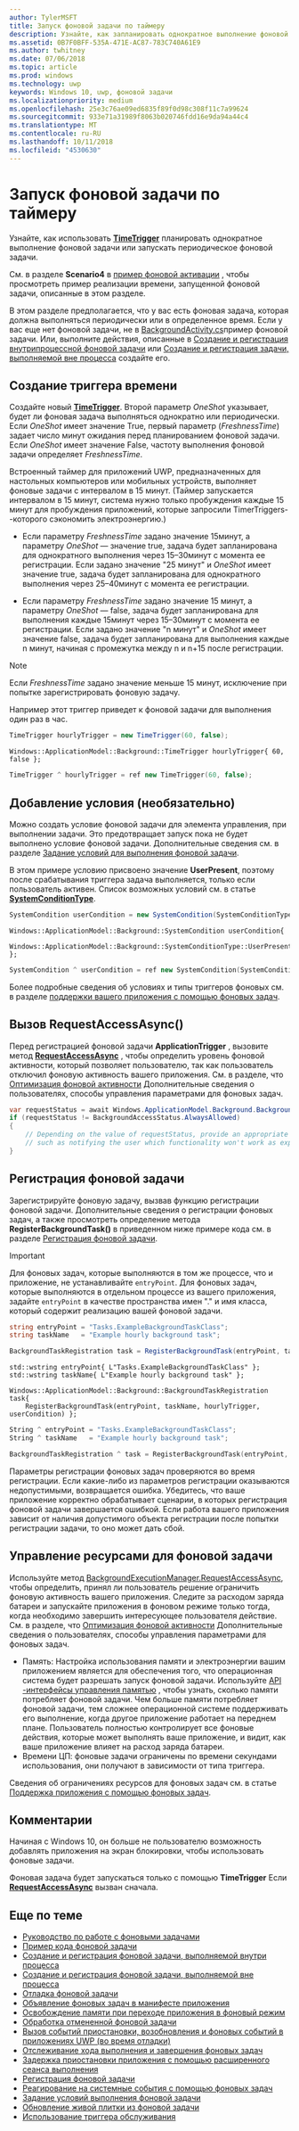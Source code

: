 ```yaml
---
author: TylerMSFT
title: Запуск фоновой задачи по таймеру
description: Узнайте, как запланировать однократное выполнение фоновой задачи или периодически запускать фоновую задачу.
ms.assetid: 0B7F0BFF-535A-471E-AC87-783C740A61E9
ms.author: twhitney
ms.date: 07/06/2018
ms.topic: article
ms.prod: windows
ms.technology: uwp
keywords: Windows 10, uwp, фоновой задачи
ms.localizationpriority: medium
ms.openlocfilehash: 25e3c76ae09ed6835f89f0d98c308f11c7a99624
ms.sourcegitcommit: 933e71a31989f8063b020746fdd16e9da94a44c4
ms.translationtype: MT
ms.contentlocale: ru-RU
ms.lasthandoff: 10/11/2018
ms.locfileid: "4530630"
---
```

# <a name="run-a-background-task-on-a-timer"></a>Запуск фоновой задачи по таймеру

Узнайте, как использовать [**TimeTrigger**](https://msdn.microsoft.com/library/windows/apps/br224843) планировать однократное выполнение фоновой задачи или запускать периодическое фоновой задачи.

См. в разделе **Scenario4** в [пример фоновой активации](https://github.com/Microsoft/Windows-universal-samples/tree/master/Samples/BackgroundActivation) , чтобы просмотреть пример реализации времени, запущенной фоновой задачи, описанные в этом разделе.

В этом разделе предполагается, что у вас есть фоновая задача, которая должна выполняться периодически или в определенное время. Если у вас еще нет фоновой задачи, не в [BackgroundActivity.cs](https://github.com/Microsoft/Windows-universal-samples/blob/master/Samples/BackgroundActivation/cs/BackgroundActivity.cs)пример фоновой задачи. Или, выполните действия, описанные в [Создание и регистрация внутрипроцессной фоновой задачи](create-and-register-an-inproc-background-task.md) или [Создание и регистрация задачи, выполняемой вне процесса](create-and-register-a-background-task.md) создайте его.

## <a name="create-a-time-trigger"></a>Создание триггера времени

Создайте новый [**TimeTrigger**](https://msdn.microsoft.com/library/windows/apps/br224843). Второй параметр *OneShot* указывает, будет ли фоновая задача выполняться однократно или периодически. Если *OneShot* имеет значение True, первый параметр (*FreshnessTime*) задает число минут ожидания перед планированием фоновой задачи. Если *OneShot* имеет значение False, частоту выполнения фоновой задачи определяет *FreshnessTime*.

Встроенный таймер для приложений UWP, предназначенных для настольных компьютеров или мобильных устройств, выполняет фоновые задачи с интервалом в 15 минут. (Таймер запускается интервалом в 15 минут, система нужно только пробуждения каждые 15 минут для пробуждения приложений, которые запросили TimerTriggers--которого сэкономить электроэнергию.)

- Если параметру *FreshnessTime* задано значение 15минут, а параметру *OneShot* — значение true, задача будет запланирована для однократного выполнения через 15–30минут с момента ее регистрации. Если задано значение "25 минут" и *OneShot* имеет значение true, задача будет запланирована для однократного выполнения через 25–40минут с момента ее регистрации.

- Если параметру *FreshnessTime* задано значение 15 минут, а параметру *OneShot* — false, задача будет запланирована для выполнения каждые 15минут через 15–30минут с момента ее регистрации. Если задано значение "n минут" и *OneShot* имеет значение false, задача будет запланирована для выполнения каждые n минут, начиная с промежутка между n и n+15 после регистрации.

> [!NOTE]
> Если *FreshnessTime* задано значение меньше 15 минут, исключение при попытке зарегистрировать фоновую задачу.
 
Например этот триггер приведет к фоновой задачи для выполнения один раз в час.

```cs
TimeTrigger hourlyTrigger = new TimeTrigger(60, false);
```

```cppwinrt
Windows::ApplicationModel::Background::TimeTrigger hourlyTrigger{ 60, false };
```

```cpp
TimeTrigger ^ hourlyTrigger = ref new TimeTrigger(60, false);
```

## <a name="optional-add-a-condition"></a>Добавление условия (необязательно)

Можно создать условие фоновой задачи для элемента управления, при выполнении задачи. Это предотвращает запуск пока не будет выполнено условие фоновой задачи. Дополнительные сведения см. в разделе [Задание условий для выполнения фоновой задачи](set-conditions-for-running-a-background-task.md).

В этом примере условию присвоено значение **UserPresent**, поэтому после срабатывания триггера задача выполняется, только если пользователь активен. Список возможных условий см. в статье [**SystemConditionType**](https://msdn.microsoft.com/library/windows/apps/br224835).

```cs
SystemCondition userCondition = new SystemCondition(SystemConditionType.UserPresent);
```

```cppwinrt
Windows::ApplicationModel::Background::SystemCondition userCondition{
    Windows::ApplicationModel::Background::SystemConditionType::UserPresent };
```

```cpp
SystemCondition ^ userCondition = ref new SystemCondition(SystemConditionType::UserPresent);
```

Более подробные сведения об условиях и типы триггеров фоновых см. в разделе [поддержки вашего приложения с помощью фоновых задач](support-your-app-with-background-tasks.md).

##  <a name="call-requestaccessasync"></a>Вызов RequestAccessAsync()

Перед регистрацией фоновой задачи **ApplicationTrigger** , вызовите метод [**RequestAccessAsync**](https://msdn.microsoft.com/library/windows/apps/hh700494) , чтобы определить уровень фоновой активности, который позволяет пользователю, так как пользователь отключил фоновую активность вашего приложения. См. в разделе, что [Оптимизация фоновой активности](https://docs.microsoft.com/windows/uwp/debug-test-perf/optimize-background-activity) Дополнительные сведения о пользователях, способы управления параметрами для фоновых задач.

```cs
var requestStatus = await Windows.ApplicationModel.Background.BackgroundExecutionManager.RequestAccessAsync();
if (requestStatus != BackgroundAccessStatus.AlwaysAllowed)
{
    // Depending on the value of requestStatus, provide an appropriate response
    // such as notifying the user which functionality won't work as expected
}
```

## <a name="register-the-background-task"></a>Регистрация фоновой задачи

Зарегистрируйте фоновую задачу, вызвав функцию регистрации фоновой задачи. Дополнительные сведения о регистрации фоновых задач, а также просмотреть определение метода **RegisterBackgroundTask()** в приведенном ниже примере кода см. в разделе [Регистрация фоновой задачи](register-a-background-task.md).

> [!IMPORTANT]
> Для фоновых задач, которые выполняются в том же процессе, что и приложение, не устанавливайте `entryPoint`. Для фоновых задач, которые выполняются в отдельном процессе из вашего приложения, задайте `entryPoint` в качестве пространства имен "." и имя класса, который содержит реализацию вашей фоновой задачи.

```cs
string entryPoint = "Tasks.ExampleBackgroundTaskClass";
string taskName   = "Example hourly background task";

BackgroundTaskRegistration task = RegisterBackgroundTask(entryPoint, taskName, hourlyTrigger, userCondition);
```

```cppwinrt
std::wstring entryPoint{ L"Tasks.ExampleBackgroundTaskClass" };
std::wstring taskName{ L"Example hourly background task" };

Windows::ApplicationModel::Background::BackgroundTaskRegistration task{
    RegisterBackgroundTask(entryPoint, taskName, hourlyTrigger, userCondition) };
```

```cpp
String ^ entryPoint = "Tasks.ExampleBackgroundTaskClass";
String ^ taskName   = "Example hourly background task";

BackgroundTaskRegistration ^ task = RegisterBackgroundTask(entryPoint, taskName, hourlyTrigger, userCondition);
```

Параметры регистрации фоновых задач проверяются во время регистрации. Если какие-либо из параметров регистрации оказываются недопустимыми, возвращается ошибка. Убедитесь, что ваше приложение корректно обрабатывает сценарии, в которых регистрация фоновой задачи завершается ошибкой. Если работа вашего приложения зависит от наличия допустимого объекта регистрации после попытки регистрации задачи, то оно может дать сбой.

## <a name="manage-resources-for-your-background-task"></a>Управление ресурсами для фоновой задачи

Используйте метод [BackgroundExecutionManager.RequestAccessAsync](https://msdn.microsoft.com/library/windows/apps/windows.applicationmodel.background.backgroundexecutionmanager.aspx), чтобы определить, принял ли пользователь решение ограничить фоновую активность вашего приложения. Следите за расходом заряда батареи и запускайте приложения в фоновом режиме только тогда, когда необходимо завершить интересующее пользователя действие. См. в разделе, что [Оптимизация фоновой активности](https://docs.microsoft.com/windows/uwp/debug-test-perf/optimize-background-activity) Дополнительные сведения о пользователях, способы управления параметрами для фоновых задач.

- Память: Настройка использования памяти и электроэнергии вашим приложением является для обеспечения того, что операционная система будет разрешать запуск фоновой задачи. Используйте [API -интерфейсы управления памятью](https://msdn.microsoft.com/library/windows/apps/windows.system.memorymanager.aspx) , чтобы узнать, сколько памяти потребляет фоновой задачи. Чем больше памяти потребляет фоновой задачи, тем сложнее операционной системе поддерживать его выполнение, когда другое приложение работает на переднем плане. Пользователь полностью контролирует все фоновые действия, которые может выполнять ваше приложение, и видит, как ваше приложение влияет на расход заряда батареи.  
- Времени ЦП: фоновые задачи ограничены по времени секундами использования, они получают в зависимости от типа триггера.

Сведения об ограничениях ресурсов для фоновых задач см. в статье [Поддержка приложения с помощью фоновых задач](support-your-app-with-background-tasks.md).

## <a name="remarks"></a>Комментарии

Начиная с Windows 10, он больше не пользователю возможность добавлять приложения на экран блокировки, чтобы использовать фоновые задачи.

Фоновая задача будет запускаться только с помощью **TimeTrigger** Если [**RequestAccessAsync**](https://msdn.microsoft.com/library/windows/apps/hh700485) вызван сначала.

## <a name="related-topics"></a>Еще по теме

* [Руководство по работе с фоновыми задачами](guidelines-for-background-tasks.md)
* [Пример кода фоновой задачи](https://github.com/Microsoft/Windows-universal-samples/tree/master/Samples/BackgroundTask)
* [Создание и регистрация фоновой задачи, выполняемой внутри процесса](create-and-register-an-inproc-background-task.md)
* [Создание и регистрация фоновой задачи, выполняемой вне процесса](create-and-register-a-background-task.md)
* [Отладка фоновой задачи](debug-a-background-task.md)
* [Объявление фоновых задач в манифесте приложения](declare-background-tasks-in-the-application-manifest.md)
* [Освобождение памяти при переходе приложения в фоновый режим](reduce-memory-usage.md)
* [Обработка отмененной фоновой задачи](handle-a-cancelled-background-task.md)
* [Вызов событий приостановки, возобновления и фоновых событий в приложениях UWP (во время отладки)](http://go.microsoft.com/fwlink/p/?linkid=254345)
* [Отслеживание хода выполнения и завершения фоновых задач](monitor-background-task-progress-and-completion.md)
* [Задержка приостановки приложения с помощью расширенного сеанса выполнения](run-minimized-with-extended-execution.md)
* [Регистрация фоновой задачи](register-a-background-task.md)
* [Реагирование на системные события с помощью фоновых задач](respond-to-system-events-with-background-tasks.md)
* [Задание условий выполнения фоновой задачи](set-conditions-for-running-a-background-task.md)
* [Обновление живой плитки из фоновой задачи](update-a-live-tile-from-a-background-task.md)
* [Использование триггера обслуживания](use-a-maintenance-trigger.md)
